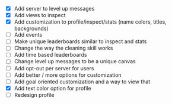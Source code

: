 - [x] Add server to level up messages
- [x] Add views to inspect
- [x] Add customization to profile/inspect/stats (name colors, titles, backgrounds)
- [ ] Add events
- [ ] Make unique leaderboards similar to inspect and stats
- [ ] Change the way the cleaning skill works
- [ ] Add time based leaderboards
- [ ] Change level up messages to be a unique canvas
- [ ] Add opt-out per server for users
- [ ] Add better / more options for customization
- [ ] Add goal oriented customization and a way to view that
- [x] Add text color option for profile
- [ ] Redesign profile
